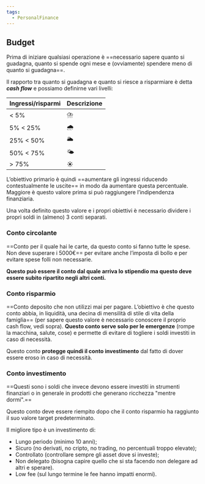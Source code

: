 ```yaml
---
tags:
  - PersonalFinance
---
```



## Budget

Prima di iniziare qualsiasi operazione è ==necessario sapere quanto si guadagna, quanto si spende ogni mese e (ovviamente) spendere meno di quanto si guadagna==.

Il rapporto tra quanto si guadagna e quanto si riesce a risparmiare è detta ***cash flow*** e possiamo definirne vari livelli:

| Ingressi/risparmi | Descrizione |
| --- | --- |
| < 5% | ⛈️ |
| 5% < 25%  | 🌧️ |
| 25% < 50%  | 🌥️ |
| 50% < 75% | 🌤️ |
| > 75% | ☀️ |

L’obiettivo primario è quindi ==aumentare gli ingressi riducendo contestualmente le uscite== in modo da aumentare questa percentuale. Maggiore è questo valore prima si può raggiungere l’indipendenza finanziaria.

Una volta definito questo valore e i propri obiettivi è necessario dividere i propri soldi in (almeno) 3 conti separati.

### Conto circolante

==Conto per il quale hai le carte, da questo conto si fanno tutte le spese. Non deve superare i 5000€== per evitare anche l’imposta di bollo e per evitare spese folli non necessarie.

**Questo può essere il conto dal quale arriva lo stipendio ma questo deve essere subito ripartito negli altri conti.**

### Conto risparmio

==Conto deposito che non utilizzi mai per pagare.
L’obiettivo è che questo conto abbia, in liquidità, una decina di mensilità di stile di vita della famiglia== (per sapere questo valore è necessario conoscere il proprio cash flow, vedi sopra).
**Questo conto serve solo per le emergenze** (rompe la macchina, salute, cose) e permette di evitare di togliere i soldi investiti in caso di necessità.

Questo conto **protegge quindi il conto investimento** dal fatto di dover essere eroso in caso di necessità.

### Conto investimento

==Questi sono i soldi che invece devono essere investiti in strumenti finanziari o in generale in prodotti che generano ricchezza "mentre dormi".==

Questo conto deve essere riempito dopo che il conto risparmio ha raggiunto il suo valore target predeterminato.

Il migliore tipo è un investimento di:

- Lungo periodo (minimo 10 anni);
- Sicuro (no derivati, no cripto, no trading, no percentuali troppo elevate);
- Controllato (controllare sempre gli asset dove si investe);
- Non delegato (bisogna capire quello che si sta facendo non delegare ad altri e sperare).
- Low fee (sul lungo termine le fee hanno impatti enormi).